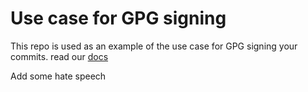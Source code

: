 # Use case for GPG signing

This repo is used as an example of the use case for GPG signing your commits. read our [docs](http://somehackersite.com)

Add some hate speech
